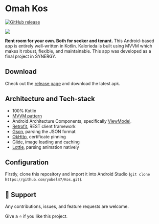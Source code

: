 # Omah Kos

[![GitHub release][release-shield]][release-url]

<a><img src="https://imgur.com/P1pNuCU" /></a>

**Rent room for your own. Both for seeker and tenant.** This Android-based app is entirely well-written in Kotlin. Kalorieda is built using MVVM which makes it robust, flexible, and maintainable. This app was developed as a final project in SYNERGY.

## Download
Check out the [release page](https://github.com/yobel47/Kos/releases) and download the latest apk.

## Architecture and Tech-stack
- 100% Kotlin
- [MVVM pattern](https://developer.android.com/jetpack/guide#recommended-app-arch)
- Android Architecture Components, specifically [ViewModel](https://developer.android.com/topic/libraries/architecture/viewmodel).
- [Retrofit](https://github.com/square/retrofit), REST client framework
- [Gson](https://github.com/google/gson), parsing the JSON format
- [OkHttp](https://github.com/square/okhttp), certificate pinning
- [Glide](https://github.com/bumptech/glide), image loading and caching
- [Lottie](https://github.com/airbnb/lottie-android), parsing animation natively

## Configuration
Firstly, clone this repository and import it into Android Studio (`git clone https://github.com/yobel47/Kos.git`).

## 🤝 Support
Any contributions, issues, and feature requests are welcome.

Give a ⭐️ if you like this project.

[release-shield]: https://img.shields.io/github/v/release/yobel47/Kos?include_prereleases&style=for-the-badge
[release-url]: https://github.com/yobel47/Kos/releases
